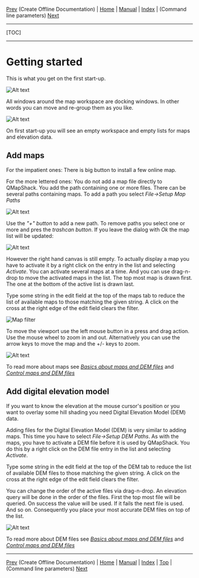 [Prev](OfflineDocumentation) (Create Offline Documentation) | [Home](Home) | [Manual](DocMain) | [Index](AxAdvIndex) | (Command line parameters) [Next](DocCmdOptions)
- - -
[TOC]
- - -

# Getting started

This is what you get on the first start-up. 

![Alt text](images/DocGettingStarted/maproom1.png)

All windows around the map workspace are docking windows. In other words you can move and re-group them as you like.

![Alt text](images/DocGettingStarted/maproom1_1.png)

On first start-up you will see an empty workspace and empty lists for maps and elevation data.

## Add maps

For the impatient ones: There is big button to install a few online map. 

For the more lettered ones: You do not add a map file directly to QMapShack. You add the path containing one or more files. There can be several paths containing maps. To add a path you select _File->Setup Map Paths_

![Alt text](images/DocGettingStarted/maproom2.png)

Use the _"+" button_ to add a new path. To remove paths you select one or more and pres the _trashcan button_. If you leave the dialog with _Ok_ the map list will be updated:

![Alt text](images/DocGettingStarted/maproom3.png)

However the right hand canvas is still empty. To actually display a map you have to activate it by a right click on the entry in the list and selecting _Activate_. You can activate several maps
at a time. And you can use drag-n-drop to move the activated maps in the list. The top most 
map is drawn first. The one at the bottom of the active list is drawn last. 

Type some string in the edit field at the top of the maps tab to reduce the list of available maps to those matching the given string. A click on the cross at the right edge of the edit field clears the filter.

![Map filter](images/DocGettingStarted/MapsFilter.jpg "Maps filter")


To move the viewport use the left mouse button in a press and drag action. Use the mouse wheel 
to zoom in and out. Alternatively you can use the arrow keys to move the map and the +/- keys
to zoom. 

![Alt text](images/DocGettingStarted/maproom4.png)

To read more about maps see [_Basics about maps and DEM files_](DocBasicsMapDem) and
[_Control maps and DEM files_](DocControlMapDem)

## Add digital elevation model

If you want to know the elevation at the mouse cursor's position or you want to overlay some hill shading you need Digital Elevation Model (DEM) data.

Adding files for the Digital Elevation Model (DEM) is very similar to adding maps. This time
you have to select  _File->Setup DEM Paths_. As with the maps, you have to activate a DEM file before it is used by QMapShack. You do this by a right click on the DEM file entry in the list and selecting _Activate_. 

Type some string in the edit field at the top of the DEM tab to reduce the list of available DEM files to those matching the given string. A click on the cross at the right edge of the edit field clears the filter.

You can change the order of the active files via drag-n-drop. An elevation query will be done 
in the order of the files. First the top most file will be queried. On success the value will be 
used. If it fails the next file is used. And so on. Consequently you place your most accurate DEM files on top of the list.

![Alt text](images/DocGettingStarted/maproom6.png)

To read more about DEM files see [_Basics about maps and DEM files_](DocBasicsMapDem) and
[_Control maps and DEM files_](DocControlMapDem)

- - -
[Prev](OfflineDocumentation) (Create Offline Documentation) | [Home](Home) | [Manual](DocMain) | [Index](AxAdvIndex) | [Top](#) | (Command line parameters) [Next](DocCmdOptions)

